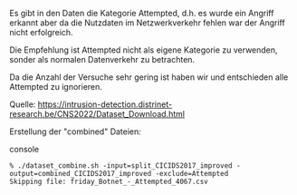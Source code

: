 Es gibt in den Daten die Kategorie Attempted, d.h. es wurde ein Angriff erkannt aber da die Nutzdaten im Netzwerkverkehr fehlen war der Angriff nicht erfolgreich.

Die Empfehlung ist Attempted nicht als eigene Kategorie zu verwenden, sonder als normalen Datenverkehr zu betrachten.

Da die Anzahl der Versuche sehr gering ist haben wir und entschieden alle Attempted zu ignorieren.

Quelle: https://intrusion-detection.distrinet-research.be/CNS2022/Dataset_Download.html


Erstellung der "combined" Dateien:

console
```
% ./dataset_combine.sh -input=split_CICIDS2017_improved -output=combined_CICIDS2017_improved -exclude=Attempted 
Skipping file: friday_Botnet_-_Attempted_4067.csv
```
